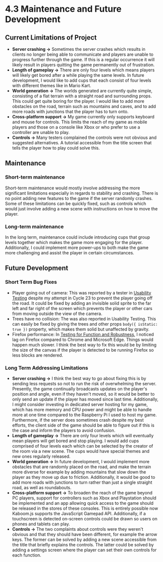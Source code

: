 # 4.3 Maintenance and Future Development

## Current Limitations of Project

* **Server crashing ->** Sometimes the server crashes which results in clients no longer being able to communicate and players are unable to progress further through the game. If this is a regular occurrence it will likely result in players quitting the game permanently out of frustration.
* **Length of gameplay ->** There are only four levels which means players will likely get bored after a while playing the same levels. In future development, I would like to add cups that each consist of four levels with different themes like in Mario Kart.
* **World generation ->** The worlds generated are currently quite simple, consisting of a flat terrain with a straight road and surrounding props. This could get quite boring for the player. I would like to add more obstacles on the road, terrain such as mountains and caves, and to add more roads with junctions that the player has to turn onto.
* **Cross-platform support ->** My game currently only supports keyboard and mouse for controls. This limits the reach of my game as mobile players and those on a console like Xbox or who prefer to use a controller are unable to play.
* **Controls ->** Many testers complained the controls were not obvious and suggested alternatives. A tutorial accessible from the title screen that tells the player how to play could solve this.

## Maintenance

### Short-term maintenance

Short-term maintenance would mostly involve addressing the more significant limitations especially in regards to stability and crashing. There is no point adding new features to the game if the server randomly crashes. Some of these limitations can be quickly fixed, such as controls which would just involve adding a new scene with instructions on how to move the player.

### Long-term maintenance

In the long term, maintenance could include introducing cups that group levels together which makes the game more engaging for the player. Additionally, I could implement more power-ups to both make the game more challenging and assist the player in certain circumstances.

## Future Development

### Short Term Bug Fixes

* Player going out of camera: This was reported by a tester in [Usability Testing](../3-testing/3.2-usability-testing.md) despite my attempt in Cycle 23 to prevent the player going off the road. It could be fixed by adding an invisible solid sprite to the far left and far right of the screen which prevents the player or other cars from moving outside the view of the camera.&#x20;
* Trees have no collision: The was also reported in Usability Testing. This can easily be fixed by giving the trees and other props `body({ isStatic: true })` property, which makes them solid but unaffected by gravity.
* Firefox performance: In [Testing for Function and Robustness](../3-testing/3.1-robustness.md), I noticed lag on Firefox compared to Chrome and Microsoft Edge. Things would happen much slower. I think the best way to fix this would be by limiting the size of the canvas if the player is detected to be running Firefox so less blocks are rendered.

### Long Term Addressing Limitations

* **Server crashing ->** I think the best way to go about fixing this is by sending less requests so not to run the risk of overwhelming the server. Presently, the game continually broadcasts updates on the player's position and angle, even if they haven't moved, so it would be better to only send an update if the player has moved since last time. Additionally, I might consider investing in dedicated server hosting for my game, which has more memory and CPU power and might be able to handle more at one time compared to the Raspberry Pi I used to host my game. Furthermore, if the server does sometimes crash despite my best efforts, the client side of the game should be able to figure out if this is the case and inform the players to avoid confusion.
* **Length of gameplay ->** There are only four levels which will eventually mean players will get bored and stop playing. I would add cups comprised of four levels each which can be selected by the creator of the room via a new scene. The cups would have special themes and new ones regularly released.
* **World generation ->** In future development, I would implement more obstacles that are randomly placed on the road, and make the terrain more diverse for example by adding mountains that slow down the player as they move up due to friction. Additionally, it would be good to add more roads with junctions to turn rather than just a single straight road, as well as roundabouts.
* **Cross-platform support ->** To broaden the reach of the game beyond PC players, support for controllers such as Xbox and Playstation should be implemented and an app allowing quick access to the game should be released in the stores of these consoles. This is entirely possible now Kaboom.js supports the JavaScript Gamepad API. Additionally, if a touchscreen is detected on-screen controls could be drawn so users on phones and tablets can play.
* **Controls ->** The two complaints about controls were they weren't obvious and that they should have been different, for example the arrow keys. The former can be solved by adding a new scene accessible from the title that briefly explains the controls. The latter could be solved by adding a settings screen where the player can set their own controls for each function.
